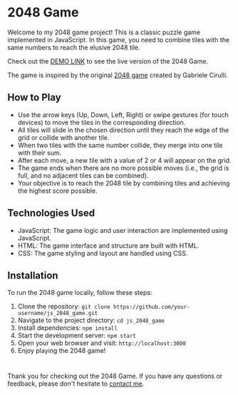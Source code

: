 # 2048 Game

Welcome to my 2048 game project! This is a classic puzzle game implemented in JavaScript. In this game, you need to combine tiles with the same numbers to reach the elusive 2048 tile.

Check out the [DEMO LINK](https://pushkarskiyrodion.github.io/js_2048_game/) to see the live version of the 2048 Game.

The game is inspired by the original [2048 game](https://play2048.co/) created by Gabriele Cirulli.

## How to Play

+ Use the arrow keys (Up, Down, Left, Right) or swipe gestures (for touch devices) to move the tiles in the corresponding direction.
+ All tiles will slide in the chosen direction until they reach the edge of the grid or collide with another tile.
+ When two tiles with the same number collide, they merge into one tile with their sum.
+ After each move, a new tile with a value of 2 or 4 will appear on the grid.
+ The game ends when there are no more possible moves (i.e., the grid is full, and no adjacent tiles can be combined).
+ Your objective is to reach the 2048 tile by combining tiles and achieving the highest score possible.

## Technologies Used

+ JavaScript: The game logic and user interaction are implemented using JavaScript.
+ HTML: The game interface and structure are built with HTML.
+ CSS: The game styling and layout are handled using CSS.

## Installation

To run the 2048 game locally, follow these steps:

1. Clone the repository: `git clone https://github.com/your-username/js_2048_game.git`
2. Navigate to the project directory: `cd js_2048_game`
3. Install dependencies: `npm install`
4. Start the development server: `npm start`
5. Open your web browser and visit: `http://localhost:3000`
6. Enjoy playing the 2048 game!

#

Thank you for checking out the 2048 Game. If you have any questions or feedback, please don't hesitate to [contact me](mailto:pushkarskiyrodion@gmail.com).
